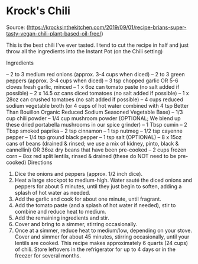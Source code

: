 # Krock's Chili

Source: (https://krocksinthekitchen.com/2019/09/01/recipe-brians-super-tasty-vegan-chili-plant-based-oil-free/)

This is the best chili I've ever tasted. I tend to cut the recipe in half and just throw all the ingredients into the Instant Pot (on the Chili setting)


Ingredients

– 2 to 3 medium red onions (approx. 3-4 cups when diced)
– 2 to 3 green peppers (approx. 3-4 cups when diced)
– 3 tsp chopped garlic OR 5-6 cloves fresh garlic, minced
– 1 x 6oz can tomato paste (no salt added if possible)
– 2 x 14.5 oz cans diced tomatoes (no salt added if possible)
– 1 x 28oz can crushed tomatoes (no salt added if possible)
– 4 cups reduced sodium vegetable broth (or 4 cups of hot water combined with 4 tsp Better Than Bouillon Organic Reduced Sodium Seasoned Vegetable Base)
– 1/3 cup chili powder
– 1/4 cup mushroom powder (OPTIONAL; We blend up these dried portabella mushrooms in our spice grinder)
– 1 Tbsp cumin
– 2 Tbsp smoked paprika
– 2 tsp cinnamon
– 1 tsp nutmeg
– 1/2 tsp cayenne pepper
– 1/4 tsp ground black pepper
– 1 tsp salt (OPTIONAL)
– 8 x 15oz cans of beans (drained & rinsed; we use a mix of kidney, pinto, black & cannellini) OR 36oz dry beans that have been pre-cooked
– 2 cups frozen corn
– 8oz red split lentils, rinsed & drained (these do NOT need to be pre-cooked)
Directions

1. Dice the onions and peppers (approx. 1/2 inch dice).
2. Heat a large stockpot to medium-high. Water sauté the diced onions and peppers for about 5 minutes, until they just begin to soften, adding a splash of hot water as needed.
3. Add the garlic and cook for about one minute, until fragrant.
4. Add the tomato paste (and a splash of hot water if needed), stir to combine and reduce heat to medium.
5. Add the remaining ingredients and stir.
6. Cover and bring to a simmer, stirring occasionally.
7. Once at a simmer, reduce heat to medium/low, depending on your stove. Cover and simmer for about 45 minutes, stirring occasionally, until your lentils are cooked.
This recipe makes approximately 6 quarts (24 cups) of chili. Store leftovers in the refrigerator for up to 4 days or in the freezer for several months.
